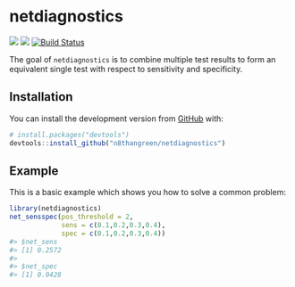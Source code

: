 
<!-- README.md is generated from README.Rmd. Please edit that file -->
netdiagnostics
==============

![](badges/lifecycle-experimental-orange.svg) ![](badges/license-MIT-blue.svg) [![Build Status](https://travis-ci.org/n8thangreen/netdiagnostics.svg?branch=master)](https://travis-ci.org/n8thangreen/netdiagnostics)

The goal of `netdiagnostics` is to combine multiple test results to form an equivalent single test with respect to sensitivity and specificity.

Installation
------------

You can install the development version from [GitHub](https://github.com/n8thangreen/netdiagnostics) with:

``` r
# install.packages("devtools")
devtools::install_github("n8thangreen/netdiagnostics")
```

Example
-------

This is a basic example which shows you how to solve a common problem:

``` r
library(netdiagnostics)
net_sensspec(pos_threshold = 2,
             sens = c(0.1,0.2,0.3,0.4),
             spec = c(0.1,0.2,0.3,0.4))
#> $net_sens
#> [1] 0.2572
#> 
#> $net_spec
#> [1] 0.0428
```
